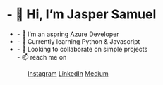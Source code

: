 <h1>
- 👋 Hi, I’m Jasper Samuel 
</h1>
<ul>
<li>- 👀 I’m an aspring Azure Developer </li> 
<li>- 🌱 Currently learning Python & Javascript</li> 
<li>- 💞️ Looking to collaborate on simple projects</li> 
- 📫 reach me on
<ul>
<a href="https://www.instagram.com/jaspersamuelj/"target="_blank" rel="noopener noreferrer">Instagram</a>
<a href="https://www.linkedin.com/in/jaspersamuelj/"target="_blank" rel="noopener noreferrer">LinkedIn</a>
<a href="https://medium.com/@jaspersamuel"target="_blank" rel="noopener noreferrer">Medium</a>


<!---
jaspersamuel/jaspersamuel is a ✨ special ✨ repository because its `README.md` (this file) appears on your GitHub profile.
You can click the Preview link to take a look at your changes.
--->
